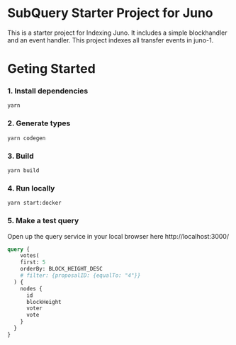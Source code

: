 # SubQuery Starter Project for Juno

This is a starter project for Indexing Juno. It includes a simple blockhandler and an event handler. This project indexes all transfer events in juno-1.

# Geting Started

### 1. Install dependencies

```shell
yarn
```

### 2. Generate types

```shell
yarn codegen
```

### 3. Build

```shell
yarn build
```

### 4. Run locally

```shell
yarn start:docker
```

### 5. Make a test query

Open up the query service in your local browser here http://localhost:3000/

```graphql
query {
	votes(
    first: 5
    orderBy: BLOCK_HEIGHT_DESC
    # filter: {proposalID: {equalTo: "4"}}
  ) {
    nodes {
      id
      blockHeight
      voter
      vote
    }
  }
}
```
